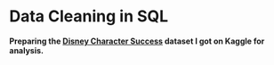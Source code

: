 # Data Cleaning in SQL

**Preparing the [Disney Character Success](https://www.kaggle.com/datasets/thedevastator/disney-character-success-a-comprehensive-analysi) dataset I got on Kaggle for analysis.**
